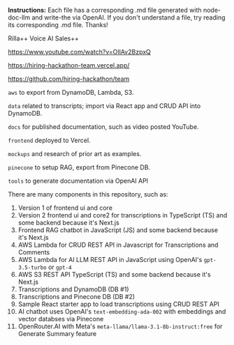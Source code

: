 **Instructions:** Each file has a corresponding .md file generated with node-doc-llm and write-the via OpenAI. If you don't understand a file, try reading its corresponding .md file. Thanks!

Rilla++ Voice AI Sales++

https://www.youtube.com/watch?v=OIlAv2BzpxQ

https://hiring-hackathon-team.vercel.app/

https://github.com/hiring-hackathon/team

`aws` to export from DynamoDB, Lambda, S3.

`data` related to transcripts; import via React app and CRUD API into DynamoDB.

`docs` for published documentation, such as video posted YouTube.

`frontend` deployed to Vercel.

`mockups` and research of prior art as examples.

`pinecone` to setup RAG, export from Pinecone DB.

`tools` to generate documentation via OpenAI API

There are many components in this repository, such as:
1. Version 1 of frontend ui and core
2. Version 2 frontend ui and core2 for transcriptions in TypeScript (TS) and some backend because it's Next.js
2. Frontend RAG chatbot in JavaScript (JS) and some backend because it's Next.js
3. AWS Lambda for CRUD REST API in Javascript for Transcriptions and Comments
4. AWS Lambda for AI LLM REST API in JavaScript using OpenAI's `gpt-3.5-turbo` or `gpt-4`
5. AWS S3 REST API TypeScript (TS) and some backend because it's Next.js
6. Transcriptions and DynamoDB (DB #1)
7. Transcriptions and Pinecone DB (DB #2)
8. Sample React starter app to load transcriptions using CRUD REST API
9. AI chatbot uses OpenAI's `text-embedding-ada-002` with embeddings and vector databses via Pinecone
10. OpenRouter.AI with Meta's `meta-llama/llama-3.1-8b-instruct:free` for Generate Summary feature

